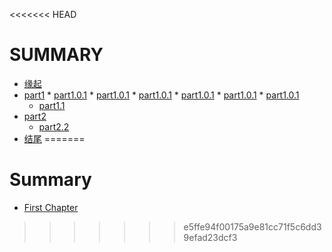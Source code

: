 <<<<<<< HEAD
# SUMMARY
* [缘起](/source/begin.md)
* [part1](./source/part1/introduction)
	  * [part1.0.1](./source/part1/week1/Hello_World.md)
	  * [part1.0.1](./source/part1/week1/Markdown.md)
	  * [part1.0.1](./source/part1/week1/开光大典心得.md)
	  * [part1.0.1](./source/part1/week1/GitHub.md)
	  * [part1.0.1](./source/part1/week1/mailing_list.md)
	  * [part1.0.1](./source/part1/week1/Hello_World.md)
  * [part1.1](./source/part1/1.md)
* [part2](./source/part2/introduction)
  * [part2.2](./source/part2/1.md)
* [结尾](./source/end.md)
=======
# Summary
* [First Chapter](chapter1.md)
>>>>>>> e5ffe94f00175a9e81cc71f5c6dd39efad23dcf3
